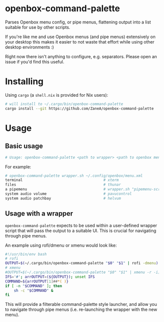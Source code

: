 # openbox-command-palette

Parses Openbox menu config, or pipe menus, flattening output into a
list suitable for use by other scripts.

If you're like me and use Openbox menus (and pipe menus) extensively
on your desktop this makes it easier to not waste that effort while
using other desktop environments :)

Right now there isn't anything to configure, e.g. separators. Please
open an issue if you'd find this useful.

# Installing

Using `cargo` (a `shell.nix` is provided for Nix users):

```sh
# will install to ~/.cargo/bin/openbox-command-palette
cargo install --git https://github.com/ZaneA/openbox-command-palette
```

# Usage

## Basic usage

```sh
# Usage: openbox-command-palette <path to wrapper> <path to openbox menu.xml or pipe menu command>
```

For example:

```sh
# openbox-command-palette wrapper.sh ~/.config/openbox/menu.xml
terminal                                     # xterm
files                                        # thunar
a pipemenu                                   # wrapper.sh "pipemenu-script"
system audio volume                          # pavucontrol
system audio patchbay                        # helvum
```

## Usage with a wrapper

`openbox-command-palette` expects to be used within a user-defined
wrapper script that will pass the output to a suitable UI. This is
crucial for navigating through pipe menus.

An example using rofi/dmenu or xmenu would look like:

```sh
#!/usr/bin/env bash
# rofi
OUTPUT=$(~/.cargo/bin/openbox-command-palette "$0" "$1" | rofi -dmenu)
# xmenu
#OUTPUT=$(~/.cargo/bin/openbox-command-palette "$0" "$1" | xmenu -r -i)
IFS='#'; arrOUTPUT=(${OUTPUT}); unset IFS
COMMAND=${arrOUTPUT[1]##*( )}
if [ -n "$COMMAND" ]; then
    sh -c "$COMMAND" &
fi
```

This will provide a filterable command-palette style launcher, and
allow you to navigate through pipe menus (i.e. re-launching the
wrapper with the new menu).
